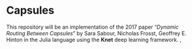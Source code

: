 # Capsules

This repository will be an implementation of the 2017 paper “_Dynamic Routing Between Capsules_” by Sara Sabour, Nicholas Frosst, Geoffrey E. Hinton in the Julia language using the **Knet** deep learning framework. 
, 
